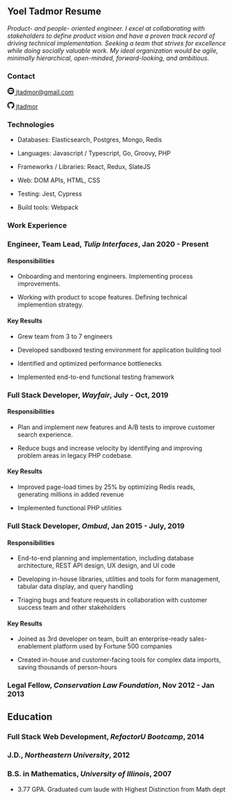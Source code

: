 ## Yoel Tadmor Resume

*Product- and people- oriented engineer. I excel at collaborating with stakeholders to define product vision and have a proven track record of driving technical implementation. Seeking a team that strives for excellence while doing socially valuable work. My ideal organization would be agile, minimally hierarchical, open-minded, forward-looking, and ambitious.*

### Contact
<!-- Would like not to need HTML but sizing for images is not consistent in markdown -->
[<img src="icons/Email_Icon.png" alt="email" height="16px" width="16px"> jtadmor@gmail.com](mailto:jtadmor@gmail.com)

[<img src="icons/GitHub-Mark-32px.png" alt="github" height="16px" width="16px"> jtadmor](https://github.com/jtadmor)


### Technologies
* Databases: Elasticsearch, Postgres, Mongo, Redis

* Languages: Javascript / Typescript, Go, Groovy, PHP

* Frameworks / Libraries: React, Redux, SlateJS

* Web: DOM APIs, HTML, CSS

* Testing: Jest, Cypress

* Build tools: Webpack


### Work Experience
### Engineer, Team Lead, *Tulip Interfaces*, Jan 2020 - Present

#### Responsibilities
* Onboarding and mentoring engineers. Implementing process improvements.

* Working with product to scope features. Defining technical implemention strategy.


#### Key Results
* Grew team from 3 to 7 engineers

* Developed sandboxed testing environment for application building tool

* Identified and optimized performance bottlenecks

* Implemented end-to-end functional testing framework



### Full Stack Developer, *Wayfair*, July - Oct, 2019

#### Responsibilities
* Plan and implement new features and A/B tests to improve customer search experience.

* Reduce bugs and increase velocity by identifying and improving problem areas in legacy PHP codebase.


#### Key Results
* Improved page-load times by 25% by optimizing Redis reads, generating millions in added revenue

* Implemented functional PHP utilities



### Full Stack Developer, *Ombud*, Jan 2015 - July, 2019

#### Responsibilities
* End-to-end planning and implementation, including database architecture, REST API design, UX design, and UI code

* Developing in-house libraries, utilities and tools for form management, tabular data display, and query handling

* Triaging bugs and feature requests in collaboration with customer success team and other stakeholders


#### Key Results
* Joined as 3rd developer on team, built an enterprise-ready sales-enablement platform used by Fortune 500 companies

* Created in-house and customer-facing tools for complex data imports, saving thousands of person-hours



### Legal Fellow, *Conservation Law Foundation*, Nov 2012 - Jan 2013





## Education
### Full Stack Web Development, *RefactorU Bootcamp*, 2014


### J.D., *Northeastern University*, 2012


### B.S. in Mathematics, *University of Illinois*, 2007
* 3.77 GPA. Graduated cum laude with Highest Distinction from Math dept


